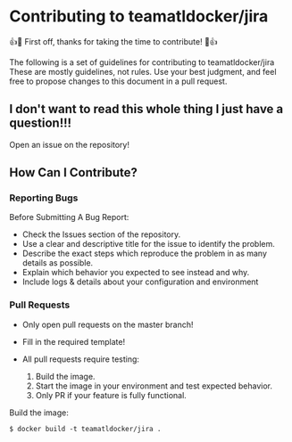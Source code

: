 # Contributing to teamatldocker/jira

:+1::tada: First off, thanks for taking the time to contribute! :tada::+1:

The following is a set of guidelines for contributing to teamatldocker/jira These are mostly guidelines, not rules. Use your best judgment, and feel free to propose changes to this document in a pull request.

## I don't want to read this whole thing I just have a question!!!

Open an issue on the repository!

## How Can I Contribute?

### Reporting Bugs

Before Submitting A Bug Report:

* Check the Issues section of the repository.
* Use a clear and descriptive title for the issue to identify the problem.
* Describe the exact steps which reproduce the problem in as many details as possible.
* Explain which behavior you expected to see instead and why.
* Include logs & details about your configuration and environment

### Pull Requests

* Only open pull requests on the master branch!
* Fill in the required template!
* All pull requests require testing:

  1. Build the image.
  1. Start the image in your environment and test expected behavior.
  1. Only PR if your feature is fully functional.

Build the image:

~~~~
$ docker build -t teamatldocker/jira .
~~~~
